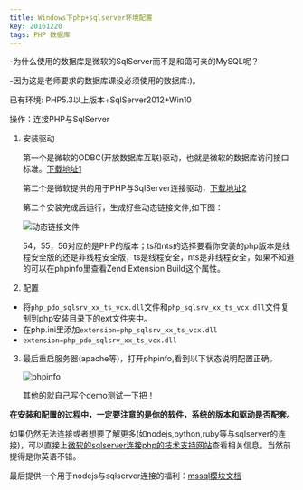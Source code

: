 ```yaml
---
title: Windows下php+sqlserver环境配置
key: 20161220
tags: PHP 数据库
---
```


-为什么使用的数据库是微软的SqlServer而不是和蔼可亲的MySQL呢？
        
-因为这是老师要求的数据库课设必须使用的数据库:)。

已有环境: PHP5.3以上版本+SqlServer2012+Win10

操作：连接PHP与SqlServer

<!--more-->


 1. 安装驱动

	第一个是微软的ODBC(开放数据库互联)驱动，也就是微软的数据库访问接口标准。[下载地址1](https://www.microsoft.com/zh-CN/download/details.aspx?id=36434)

	第二个是微软提供的用于PHP与SqlServer连接驱动，[下载地址2](https://www.microsoft.com/en-us/download/details.aspx?id=20098)

	第二个安装完成后运行，生成好些动态链接文件,如下图：

	![动态链接文件](https://i.loli.net/2018/08/16/5b752a740b79a.png)

	54，55，56对应的是PHP的版本；ts和nts的选择要看你安装的php版本是线程安全版的还是非线程安全版，ts是线程安全，nts是非线程安全，如果不知道的可以在phpinfo里查看Zend Extension Build这个属性。

2. 配置

 - 将`php_pdo_sqlsrv_xx_ts_vcx.dll`文件和`php_sqlsrv_xx_ts_vcx.dll`文件复制到php安装目录下的ext文件夹中。
 - 在php.ini里添加`extension=php_sqlsrv_xx_ts_vcx.dll`
 - `extension=php_pdo_sqlsrv_xx_ts_vcx.dll`

3. 最后重启服务器(apache等)，打开phpinfo,看到以下状态说明配置正确。

	![phpinfo](https://i.loli.net/2018/08/16/5b752a740d00b.png)

	其他的就自己写个demo测试一下把！
	
**在安装和配置的过程中，一定要注意的是你的软件，系统的版本和驱动是否配套。**

如果仍然无法连接或者想要了解更多(如nodejs,python,ruby等与sqlserver的连接)，可以直接上[微软的sqlserver连接php的技术支持网站](https://docs.microsoft.com/en-us/sql/connect/php/microsoft-php-driver-for-sql-server)查看相关信息，当然前提得是你英语不错。

最后提供一个用于nodejs与sqlserver连接的福利：[mssql模块文档](https://github.com/patriksimek/node-mssql)
